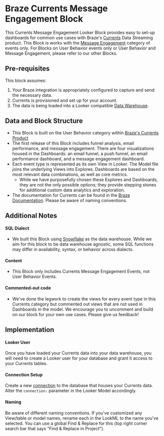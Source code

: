 # Braze Currents Message Engagement Block
This Currents Message Engagement Looker Block provides easy to set-up dashboards for common use cases with Braze's [Currents](https://www.braze.com/product/data-agility-management/currents/) Data Streaming product. This Block is works with the [Message Engagement](https://www.braze.com/documentation/Partner_Integrations/#braze-currents) category of events only. For Blocks on User Behavior events only or User Behavior and Message Engagement, please refer to our other Blocks.

## Pre-requisites
This block assumes:

1. Your Braze integration is appropriately configured to capture and send the necessary data.
2. Currents is provisioned and set up for your account.
3. The data is being loaded into a Looker compatible [Data Warehouse](https://looker.com/solutions/other-databases).

## Data and Block Structure
* This Block is built on the User Behavior category within [Braze's Currents Product](https://www.braze.com/documentation/Partner_Integrations/#customer-behavior-events)
* The first release of this Block includes funnel analysis, email performance, and message engagement. There are four visualizations housed in the Dashboards: an email funnel, a push funnel, an email performance dashboard, and a message engagement dashboard.
* Each event type is represented as its own View in Looker. The Model file joins the underlying Views into Explores. Dashboards are based on the most relevant data combinations, as well as core metrics.
  * While we have purposefully chosen these Explores and Dashboards, they are not the only possible options; they provide stepping stones for additional custom data analytics and exploration.
* The documentation for Currents can be found in the [Braze Documentation](https://www.braze.com/documentation/Partner_Integrations/#braze-currents). Please be aware of naming conventions.

## Additional Notes

#### SQL Dialect
* We built this Block using [Snowflake](https://www.snowflake.com/) as the data warehouse. While we aim for this block to be data warehouse agnostic, some SQL functions may differ in availability, syntax, or behavior across dialects.

#### Content
* This Block only includes Currents Message Engagement Events, not User Behavior Events.

#### Commented-out code
* We've done the legwork to create the views for every event type in this Currents category but commented out views that are not used in Dashboards in the model. We encourage you to uncomment and build on our block for your own use cases. Please give us feedback!

## Implementation

#### Looker User
Once you have loaded your Currents data into your data warehouse, you will need to create a Looker user for your database and grant it access to your Currents tables.

#### Connection Setup
Create a new [connection](https://docs.looker.com/setup-and-management/connecting-to-db) to the database that houses your Currents data. Alter the ```connection:``` parameter in the Looker Model accordingly.

#### Naming
Be aware of different naming conventions. If you've customized any View/table or model names, rename each in the LookML to the name you've selected. You can use a global Find & Replace for this (top right corner search bar that says "Find & Replace in Project").
